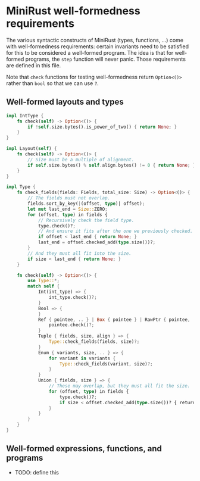 # MiniRust well-formedness requirements

The various syntactic constructs of MiniRust (types, functions, ...) come with well-formedness requirements: certain invariants need to be satisfied for this to be considered a well-formed program.
The idea is that for well-formed programs, the `step` function will never panic.
Those requirements are defined in this file.

Note that `check` functions for testing well-formedness return `Option<()>` rather than `bool` so that we can use `?`.

## Well-formed layouts and types

```rust
impl IntType {
    fn check(self) -> Option<()> {
        if !self.size.bytes().is_power_of_two() { return None; }
    }
}

impl Layout(self) {
    fn check(self) -> Option<()> {
        // Size must be a multiple of alignment.
        if self.size.bytes() % self.align.bytes() != 0 { return None; }
    }
}

impl Type {
    fn check_fields(fields: Fields, total_size: Size) -> Option<()> {
        // The fields must not overlap.
        fields.sort_by_key(|(offset, type)| offset);
        let mut last_end = Size::ZERO;
        for (offset, type) in fields {
            // Recursively check the field type.
            type.check()?;
            // And ensure it fits after the one we previously checked.
            if offset < last_end { return None; }
            last_end = offset.checked_add(type.size())?;
        }
        // And they must all fit into the size.
        if size < last_end { return None; }
    }

    fn check(self) -> Option<()> {
        use Type::*;
        match self {
            Int(int_type) => {
                int_type.check()?;
            }
            Bool => {
            }
            Ref { pointee, .. } | Box { pointee } | RawPtr { pointee, .. } => {
                pointee.check()?;
            }
            Tuple { fields, size, align } => {
                Type::check_fields(fields, size)?;
            }
            Enum { variants, size, .. } => {
                for variant in variants {
                    Type::check_fields(variant, size)?;
                }
            }
            Union { fields, size } => {
                // These may overlap, but they must all fit the size.
                for (offset, type) in fields {
                    type.check()?;
                    if size < offset.checked_add(type.size())? { return None; }
                }
            }
        }
    }
}
```

## Well-formed expressions, functions, and programs

- TODO: define this
